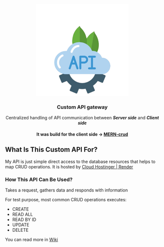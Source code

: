 <a name="wiki-top"></a>
<p align="center">
<a href='https://api-for-mern-app.onrender.com/' target="_blank"><img src='https://github.com/AuraSp/MERN-crud/blob/main/public/API_gateway_for_MongoDB.png' width='300' height='300' alt='API logo' /></a>
</p>
<h3 align='center'>Custom API gateway</h3>
<p align='center'>Centralized handling of API communication between <b><i>Server side</i></b> and <b><i>Client side</i></b></p>
<h4 align='center'>It was build for the client side -> <a href='https://github.com/AuraSp/MERN-crud'>MERN-crud</a></h4>


## What Is This Custom API For?
<p>My API is just simple direct access to the database resources that helps to map CRUD operations.
It is hosted by <a href='https://dashboard.render.com/'>Cloud Hostinger | Render</a></p>

### How This API Can Be Used?
<p>Takes a request, gathers data and responds with information</p>
<p>For test purpose, most common CRUD operations executes:
<ul>
  <li>CREATE</li>
    <li>READ ALL</li>
    <li>READ BY ID</li>
    <li>UPDATE</li>
    <li>DELETE</li>
</ul>
You can read more in <a href='https://github.com/AuraSp/API-MERN-crud/wiki/1.-Home'>Wiki</a>
